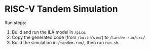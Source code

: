 RISC-V Tandem Simulation
==================================================================================
Run steps:
1. Build and run the ILA model in `/pico`.
2. Copy the generated code (from `/build/sim/`)  to `/tandem-run/src/`
3. Build the simulation in `/tandem-run/`, then run `run.sh`.

